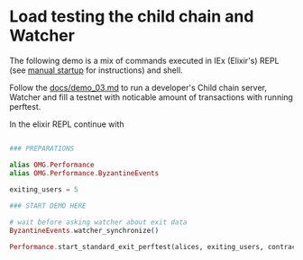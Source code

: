 # Load testing the child chain and Watcher

The following demo is a mix of commands executed in IEx (Elixir's) REPL (see [manual startup](/docs/manual_service_startup.md) for instructions) and shell.

Follow the [docs/demo_03.md](/docs/demo_03.md) to run a developer's Child chain server, Watcher and fill a testnet with noticable amount of transactions with running perftest.

In the elixir REPL continue with
```elixir

### PREPARATIONS

alias OMG.Performance
alias OMG.Performance.ByzantineEvents
 
exiting_users = 5

### START DEMO HERE

# wait before asking watcher about exit data
ByzantineEvents.watcher_synchronize()

Performance.start_standard_exit_perftest(alices, exiting_users, contract_addr)
```
